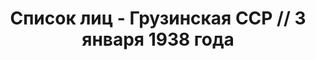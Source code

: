 ---
title: Список лиц - Грузинская ССР // 3 января 1938 года
description: РГАСПИ, ф.17, т.6, оп.171, дело 414, лист 155
images:
- /disk/pictures/v06/17-171-414-155.jpg
- /disk/pictures/v06/17-171-414-156.jpg
- /disk/pictures/v06/17-171-414-157.jpg
- /disk/pictures/v06/17-171-414-158.jpg
- /disk/pictures/v06/17-171-414-159.jpg
- /disk/pictures/v06/17-171-414-160.jpg
---
